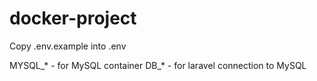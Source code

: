 # docker-project

Copy .env.example into .env

MYSQL_* - for MySQL container
DB_* - for laravel connection to MySQL

